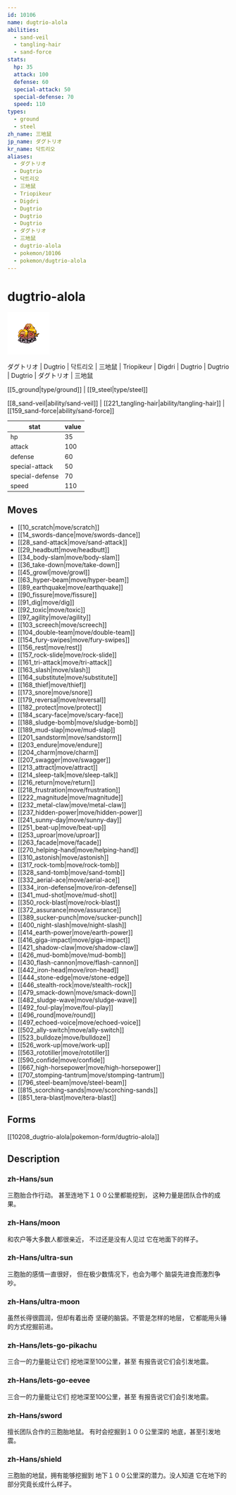 ```yaml
---
id: 10106
name: dugtrio-alola
abilities:
  - sand-veil
  - tangling-hair
  - sand-force
stats:
  hp: 35
  attack: 100
  defense: 60
  special-attack: 50
  special-defense: 70
  speed: 110
types:
  - ground
  - steel
zh_name: 三地鼠
jp_name: ダグトリオ
kr_name: 닥트리오
aliases:
  - ダグトリオ
  - Dugtrio
  - 닥트리오
  - 三地鼠
  - Triopikeur
  - Digdri
  - Dugtrio
  - Dugtrio
  - Dugtrio
  - ダグトリオ
  - 三地鼠
  - dugtrio-alola
  - pokemon/10106
  - pokemon/dugtrio-alola
---
```

# dugtrio-alola

![](https://raw.githubusercontent.com/PokeAPI/sprites/master/sprites/pokemon/10106.png)

ダグトリオ | Dugtrio | 닥트리오 | 三地鼠 | Triopikeur | Digdri | Dugtrio | Dugtrio | Dugtrio | ダグトリオ | 三地鼠

[[5_ground|type/ground]] | [[9_steel|type/steel]]

[[8_sand-veil|ability/sand-veil]] | [[221_tangling-hair|ability/tangling-hair]] | [[159_sand-force|ability/sand-force]]

|stat|value|
|---|---|
|hp|35|
|attack|100|
|defense|60|
|special-attack|50|
|special-defense|70|
|speed|110|


## Moves

- [[10_scratch|move/scratch]]
- [[14_swords-dance|move/swords-dance]]
- [[28_sand-attack|move/sand-attack]]
- [[29_headbutt|move/headbutt]]
- [[34_body-slam|move/body-slam]]
- [[36_take-down|move/take-down]]
- [[45_growl|move/growl]]
- [[63_hyper-beam|move/hyper-beam]]
- [[89_earthquake|move/earthquake]]
- [[90_fissure|move/fissure]]
- [[91_dig|move/dig]]
- [[92_toxic|move/toxic]]
- [[97_agility|move/agility]]
- [[103_screech|move/screech]]
- [[104_double-team|move/double-team]]
- [[154_fury-swipes|move/fury-swipes]]
- [[156_rest|move/rest]]
- [[157_rock-slide|move/rock-slide]]
- [[161_tri-attack|move/tri-attack]]
- [[163_slash|move/slash]]
- [[164_substitute|move/substitute]]
- [[168_thief|move/thief]]
- [[173_snore|move/snore]]
- [[179_reversal|move/reversal]]
- [[182_protect|move/protect]]
- [[184_scary-face|move/scary-face]]
- [[188_sludge-bomb|move/sludge-bomb]]
- [[189_mud-slap|move/mud-slap]]
- [[201_sandstorm|move/sandstorm]]
- [[203_endure|move/endure]]
- [[204_charm|move/charm]]
- [[207_swagger|move/swagger]]
- [[213_attract|move/attract]]
- [[214_sleep-talk|move/sleep-talk]]
- [[216_return|move/return]]
- [[218_frustration|move/frustration]]
- [[222_magnitude|move/magnitude]]
- [[232_metal-claw|move/metal-claw]]
- [[237_hidden-power|move/hidden-power]]
- [[241_sunny-day|move/sunny-day]]
- [[251_beat-up|move/beat-up]]
- [[253_uproar|move/uproar]]
- [[263_facade|move/facade]]
- [[270_helping-hand|move/helping-hand]]
- [[310_astonish|move/astonish]]
- [[317_rock-tomb|move/rock-tomb]]
- [[328_sand-tomb|move/sand-tomb]]
- [[332_aerial-ace|move/aerial-ace]]
- [[334_iron-defense|move/iron-defense]]
- [[341_mud-shot|move/mud-shot]]
- [[350_rock-blast|move/rock-blast]]
- [[372_assurance|move/assurance]]
- [[389_sucker-punch|move/sucker-punch]]
- [[400_night-slash|move/night-slash]]
- [[414_earth-power|move/earth-power]]
- [[416_giga-impact|move/giga-impact]]
- [[421_shadow-claw|move/shadow-claw]]
- [[426_mud-bomb|move/mud-bomb]]
- [[430_flash-cannon|move/flash-cannon]]
- [[442_iron-head|move/iron-head]]
- [[444_stone-edge|move/stone-edge]]
- [[446_stealth-rock|move/stealth-rock]]
- [[479_smack-down|move/smack-down]]
- [[482_sludge-wave|move/sludge-wave]]
- [[492_foul-play|move/foul-play]]
- [[496_round|move/round]]
- [[497_echoed-voice|move/echoed-voice]]
- [[502_ally-switch|move/ally-switch]]
- [[523_bulldoze|move/bulldoze]]
- [[526_work-up|move/work-up]]
- [[563_rototiller|move/rototiller]]
- [[590_confide|move/confide]]
- [[667_high-horsepower|move/high-horsepower]]
- [[707_stomping-tantrum|move/stomping-tantrum]]
- [[796_steel-beam|move/steel-beam]]
- [[815_scorching-sands|move/scorching-sands]]
- [[851_tera-blast|move/tera-blast]]

## Forms



[[10208_dugtrio-alola|pokemon-form/dugtrio-alola]]

## Description

### zh-Hans/sun

三胞胎合作行动。
甚至连地下１００公里都能挖到，
这种力量是团队合作的成果。

### zh-Hans/moon

和农户等大多数人都很亲近，
不过还是没有人见过
它在地面下的样子。

### zh-Hans/ultra-sun

三胞胎的感情一直很好，
但在极少数情况下，也会为哪个
脑袋先进食而激烈争吵。

### zh-Hans/ultra-moon

虽然长得很圆润，但却有着出奇
坚硬的脑袋。不管是怎样的地层，
它都能用头锤的方式挖掘前进。

### zh-Hans/lets-go-pikachu

三合一的力量能让它们
挖地深至100公里，甚至
有报告说它们会引发地震。

### zh-Hans/lets-go-eevee

三合一的力量能让它们
挖地深至100公里，甚至
有报告说它们会引发地震。

### zh-Hans/sword

擅长团队合作的三胞胎地鼠。
有时会挖掘到１００公里深的
地底，甚至引发地震。

### zh-Hans/shield

三胞胎的地鼠，拥有能够挖掘到
地下１００公里深的潜力。没人知道
它在地下的部分究竟长成什么样子。


